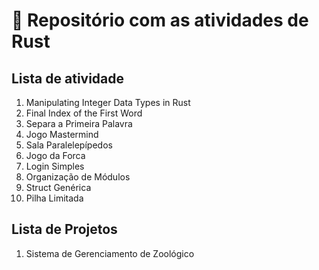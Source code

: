 # 🦀 Repositório com as atividades de Rust 

## Lista de atividade
1. Manipulating Integer Data Types in Rust
2. Final Index of the First Word
3. Separa a Primeira Palavra
4. Jogo Mastermind
5. Sala Paralelepípedos
6. Jogo da Forca
7. Login Simples
8. Organização de Módulos
9. Struct Genérica
10. Pilha Limitada

## Lista de Projetos
1. Sistema de Gerenciamento de Zoológico
